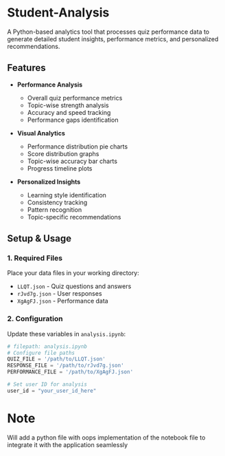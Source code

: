# Student-Analysis
A Python-based analytics tool that processes quiz performance data to generate detailed student insights, performance metrics, and personalized recommendations.

## Features

- **Performance Analysis**
  - Overall quiz performance metrics
  - Topic-wise strength analysis
  - Accuracy and speed tracking
  - Performance gaps identification

- **Visual Analytics**
  - Performance distribution pie charts
  - Score distribution graphs
  - Topic-wise accuracy bar charts
  - Progress timeline plots

- **Personalized Insights**
  - Learning style identification
  - Consistency tracking
  - Pattern recognition
  - Topic-specific recommendations

## Setup & Usage

### 1. Required Files
Place your data files in your working directory:
- `LLQT.json` - Quiz questions and answers
- `rJvd7g.json` - User responses
- `XgAgFJ.json` - Performance data

### 2. Configuration
Update these variables in `analysis.ipynb`:

```python
# filepath: analysis.ipynb
# Configure file paths
QUIZ_FILE = '/path/to/LLQT.json'
RESPONSE_FILE = '/path/to/rJvd7g.json' 
PERFORMANCE_FILE = '/path/to/XgAgFJ.json'

# Set user ID for analysis
user_id = "your_user_id_here"
```
# Note
Will add a python file with oops implementation of the notebook file to integrate it with the application seamlessly
